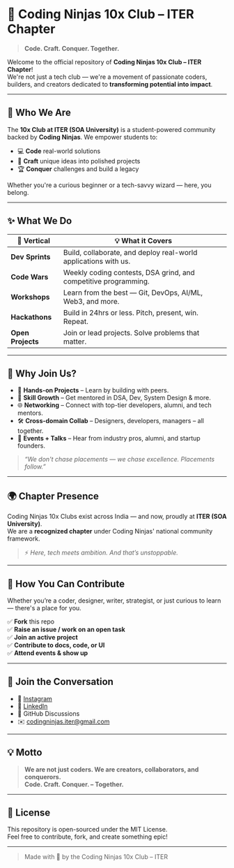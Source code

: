 # 🚀 Coding Ninjas 10x Club – ITER Chapter

> **Code. Craft. Conquer. Together.**

Welcome to the official repository of **Coding Ninjas 10x Club – ITER Chapter**!  
We're not just a tech club — we're a movement of passionate coders, builders, and creators dedicated to **transforming potential into impact**.

---

## 🌟 Who We Are

The **10x Club at ITER (SOA University)** is a student-powered community backed by **Coding Ninjas**. We empower students to:

- 💻 **Code** real-world solutions  
- 🎨 **Craft** unique ideas into polished projects  
- 🏆 **Conquer** challenges and build a legacy  

Whether you're a curious beginner or a tech-savvy wizard — here, you belong.

---

## ✨ What We Do

| 🚩 Vertical       | 💡 What it Covers |
|------------------|------------------|
| **Dev Sprints**  | Build, collaborate, and deploy real-world applications with us. |
| **Code Wars**    | Weekly coding contests, DSA grind, and competitive programming. |
| **Workshops**    | Learn from the best — Git, DevOps, AI/ML, Web3, and more. |
| **Hackathons**   | Build in 24hrs or less. Pitch, present, win. Repeat. |
| **Open Projects**| Join or lead projects. Solve problems that matter. |

---

## 🤝 Why Join Us?

- 🚀 **Hands-on Projects** – Learn by building with peers.  
- 🎯 **Skill Growth** – Get mentored in DSA, Dev, System Design & more.  
- 🌐 **Networking** – Connect with top-tier developers, alumni, and tech mentors.  
- 🛠️ **Cross-domain Collab** – Designers, developers, managers – all together.  
- 📢 **Events + Talks** – Hear from industry pros, alumni, and startup founders.  

> _“We don't chase placements — we chase excellence. Placements follow.”_

---


## 🌍 Chapter Presence

Coding Ninjas 10x Clubs exist across India — and now, proudly at **ITER (SOA University)**.  
We are a **recognized chapter** under Coding Ninjas' national community framework.

> ⚡ _Here, tech meets ambition. And that’s unstoppable._

---

## 🧩 How You Can Contribute

Whether you’re a coder, designer, writer, strategist, or just curious to learn — there's a place for you.

✅ **Fork** this repo  
✅ **Raise an issue / work on an open task**  
✅ **Join an active project**  
✅ **Contribute to docs, code, or UI**  
✅ **Attend events & show up**

---

## 💬 Join the Conversation

- 📣 [Instagram](https://www.instagram.com/)  
- 🧠 [LinkedIn](https://www.linkedin.com/)  
- 🧵 GitHub Discussions  
- ✉️ codingninjas.iter@gmail.com

---

## 💡 Motto

> **We are not just coders. We are creators, collaborators, and conquerors.**  
> **Code. Craft. Conquer. – Together.**

---

## 📌 License

This repository is open-sourced under the MIT License.  
Feel free to contribute, fork, and create something epic!

---

> Made with 💖 by the Coding Ninjas 10x Club – ITER
